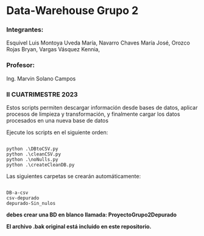 # Data-Warehouse Grupo 2

### Integrantes:

Esquivel Luis
Montoya Uveda María,
Navarro Chaves María José,
Orozco Rojas Bryan,
Vargas Vásquez Kennia,

### Profesor:

Ing. Marvin Solano Campos

### II CUATRIMESTRE 2023

Estos scripts permiten descargar información desde bases de datos, aplicar procesos de limpieza y transformación, y finalmente cargar los datos procesados en una nueva base de datos

Ejecute los scripts en el siguiente orden:

```

python .\DBtoCSV.py
python .\cleanCSV.py
python .\noNulls.py
python .\createCleanDB.py

```

Las siguientes carpetas se crearán automáticamente:

```

DB-a-csv
csv-depurado
depurado-Sin_nulos

```

**debes crear una BD en blanco llamada: ProyectoGrupo2Depurado**

**El archivo .bak original está incluido en este repositorio.**
